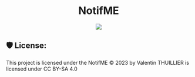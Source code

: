 <h1 align="center" id="title">NotifME</h1>

<p align="center"><img src="https://socialify.git.ci/luxferre-code/NotifMeJava/image?description=1&descriptionEditable=%3E_%20%7C%20Always%20be%20notified%20with%20NotifMe&font=KoHo&language=1&logo=https%3A%2F%2Fluxferre-code.fr%2Fnotifme%2Fimages%2Ficon.png&name=1&owner=1&pattern=Overlapping%20Hexagons&theme=Auto"></p>

<h2>🛡️ License:</h2>

This project is licensed under the NotifME © 2023 by Valentin THUILLIER is licensed under CC BY-SA 4.0